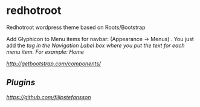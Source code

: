 redhotroot
==========

Redhotroot wordpress theme based on Roots/Bootstrap

Add Glyphicon to Menu items for navbar:
(Appearance → Menus) . You just add the <i> tag in the Navigation Label box where you put the text for each menu item. For example:
<i class="glyphicon glyphicon-home"></i> Home

http://getbootstrap.com/components/

Plugins
-----------
https://github.com/filipstefansson

